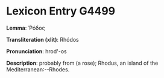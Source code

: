# Lexicon Entry G4499

**Lemma**: Ῥόδος

**Transliteration (xlit)**: Rhódos

**Pronunciation**: hrod'-os

**Description**:
probably from  (a rose); Rhodus, an island of the Mediterranean:--Rhodes.
